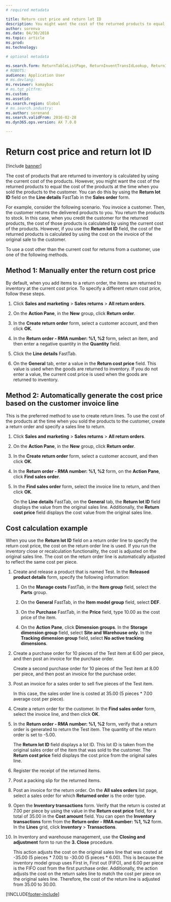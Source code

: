 ```yaml
---
# required metadata

title: Return cost price and return lot ID    
description: You might want the cost of the returned products to equal the cost of the products at the time when you sold the products to the customer. You can do this by using the **Return lot ID**.
author: sorenva
ms.date: 04/30/2018
ms.topic: article
ms.prod: 
ms.technology: 

# optional metadata

ms.search.form: ReturnTableListPage, ReturnInventTransIdLookup, ReturnItemNumLookup
# ROBOTS: 
audience: Application User
# ms.devlang: 
ms.reviewer: kamaybac
# ms.tgt_pltfrm: 
ms.custom: 
ms.assetid: 
ms.search.region: Global
# ms.search.industry: 
ms.author: sorenand
ms.search.validFrom: 2016-02-28
ms.dyn365.ops.version: AX 7.0.0

---
```


# Return cost price and return lot ID        

[!include [banner](../includes/banner.md)]



The cost of products that are returned to inventory is calculated by using the current cost of the products. However, you might want the cost of the returned products to equal the cost of the products at the time when you sold the products to the customer. You can do this by using the **Return lot ID** field on the **Line details** FastTab in the **Sales order** form.

For example, consider the following scenario. You invoice a customer. Then, the customer returns the delivered products to you. You return the products to stock. In this case, when you credit the customer for the returned products, the cost of those products is calculated by using the current cost of the products. However, if you use the **Return lot ID** field, the cost of the returned products is calculated by using the cost on the invoice of the original sale to the customer.

To use a cost other than the current cost for returns from a customer, use one of the following methods.

## Method 1: Manually enter the return cost price

By default, when you add items to a return order, the items are returned to inventory at the current cost price. To specify a different return cost price, follow these steps.

1.  Click **Sales and marketing** \> **Sales returns** \> **All return orders**.

2.  On the **Action Pane**, in the **New** group, click **Return order**.

3.  In the **Create return order** form, select a customer account, and then click **OK**.

4.  In the **Return order - RMA number: %1, %2** form, select an item, and then enter a negative quantity in the **Quantity** field.

5.  Click the **Line details** FastTab.

6.  On the **General** tab, enter a value in the **Return cost price** field. This value is used when the goods are returned to inventory. If you do not enter a value, the current cost price is used when the goods are returned to inventory.

## Method 2: Automatically generate the cost price based on the customer invoice line

This is the preferred method to use to create return lines. To use the cost of the products at the time when you sold the products to the customer, create a return order and specify a sales line to return.

1.  Click **Sales and marketing** \> **Sales returns** \> **All return orders**.

2.  On the **Action Pane**, in the **New** group, click **Return order**.

3.  In the **Create return order** form, select a customer account, and then click **OK**.

4.  In the **Return order - RMA number: %1, %2** form, on the **Action Pane**, click **Find sales order**.

5.  In the **Find sales order** form, select the invoice line to return, and then click **OK**.
    
    On the **Line details** FastTab, on the **General** tab, the **Return lot ID** field displays the value from the original sales line. Additionally, the **Return cost price** field displays the cost value from the original sales line.

## Cost calculation example

When you use the **Return lot ID** field on a return order line to specify the return cost price, the cost on the return order line is used. If you run the inventory close or recalculation functionality, the cost is adjusted on the original sales line. The cost on the return order line is automatically adjusted to reflect the same cost per piece.

1.  Create and release a product that is named Test. In the **Released product details** form, specify the following information:
    
    1.  On the **Manage costs** FastTab, in the **Item group** field, select the **Parts** group.
    
    2.  On the **General** FastTab, in the **Item model group** field, select **DEF**.
    
    3.  On the **Purchase** FastTab, in the **Price** field, type 10.00 as the cost price of the item.
    
    4.  On the **Action Pane**, click **Dimension groups**. In the **Storage dimension group** field, select **Site and Warehouse only**. In the **Tracking dimension group** field, select **No active tracking dimensions**.

2.  Create a purchase order for 10 pieces of the Test item at 6.00 per piece, and then post an invoice for the purchase order.
    
    Create a second purchase order for 10 pieces of the Test item at 8.00 per piece, and then post an invoice for the purchase order.

3.  Post an invoice for a sales order to sell five pieces of the Test item.
    
    In this case, the sales order line is costed at 35.00 (5 pieces \* 7.00 average cost per piece).

4.  Create a return order for the customer. In the **Find sales order** form, select the invoice line, and then click **OK**.

5.  In the **Return order - RMA number: %1, %2** form, verify that a return order is generated to return the Test item. The quantity of the return order is set to -5.00.
    
    The **Return lot ID** field displays a lot ID. This lot ID is taken from the original sales order of the item that was sold to the customer. The **Return cost price** field displays the cost price from the original sales line.

6.  Register the receipt of the returned items.

7.  Post a packing slip for the returned items.

8.  Post an invoice for the return order. On the **All sales orders** list page, select a sales order for which **Returned order** is the order type.

9.  Open the **Inventory transactions** form. Verify that the return is costed at 7.00 per piece by using the value in the **Return cost price** field, for a total of 35.00 in the **Cost amount** field. You can open the **Inventory transactions** form from the **Return order - RMA number: %1, %2** form. In the **Lines** grid, click **Inventory** \> **Transactions**.

10. In Inventory and warehouse management, use the **Closing and adjustment** form to run the **3. Close** procedure.
    
    This action adjusts the cost on the original sales line that was costed at -35.00 (5 pieces \* 7.00) to -30.00 (5 pieces \* 6.00). This is because the inventory model group uses First in, First out (FIFO), and 6.00 per piece is the FIFO cost from the first purchase order. Additionally, the action adjusts the cost on the return sales line to match the cost per piece on the original sales line. Therefore, the cost of the return line is adjusted from 35.00 to 30.00.






[!INCLUDE[footer-include](../../includes/footer-banner.md)]